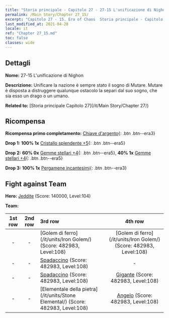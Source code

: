 ```yaml
---
title: "Storia principale - Capitolo 27 - 27-15 L'unificazione di Nighon"
permalink: /Main Story/Chapter 27_15/
excerpt: "Capitolo 27 - 15. Era of Chaos  Storia principale - Capitolo 27_15. 27-15 L'unificazione di Nighon"
last_modified_at: 2021-04-28
locale: it
ref: "Chapter 27_15.md"
toc: false
classes: wide
---
```


## Dettagli

 **Nome:** 27-15 L'unificazione di Nighon

 **Descrizione:** Unificare la nazione è sempre stato il sogno di Mutare. Mutare è disposta a distruggere qualunque ostacolo la separi dal suo sogno, che sia esso un drago o un umano.

 **Related to:** [Storia principale Capitolo 27](/it/Main Story/Chapter 27/)

## Ricompensa

 **Ricompensa primo completamento:** [Chiave d'argento](/ItemsIT/con_693/){: .btn .btn--era3}

 **Drop 1:** **100% 1x** [Cristallo splendente +5](/ItemsIT/mat_101/){: .btn .btn--era5}

 **Drop 2:** **60% 0x** [Gemme stellari +4](/ItemsIT/mat_93/){: .btn .btn--era5}, **40% 1x** [Gemme stellari +4](/ItemsIT/mat_93/){: .btn .btn--era5}

 **Drop 3:** **100% 1x** [Pergamene incantesimi](/ItemsIT/con_694/){: .btn .btn--era3}


## Fight against Team
 **Hero:** [Jeddite](/it/heroes/Jeddite/) (Score: 140000, Level:104)

 **Team:**


  | 1st row | 2nd row | 3rd row | 4th row |
  |:----:|:----:|:----|:----:|
  | - | - | [Golem di ferro](/it/units/Iron Golem/) (Score: 482983, Level:108)  | [Golem di ferro](/it/units/Iron Golem/) (Score: 482983, Level:108)  |
  | - | - | [Spadaccino](/it/units/Swordsman/) (Score: 482983, Level:108)  | - |
  | - | - | [Spadaccino](/it/units/Swordsman/) (Score: 482983, Level:108)  | [Gigante](/it/units/Giant/) (Score: 482983, Level:108)  |
  | - | - | [Elementale della pietra](/it/units/Stone Elemental/) (Score: 482983, Level:108)  | [Angelo](/it/units/Angel/) (Score: 482983, Level:108)  |


